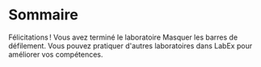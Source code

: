 # Sommaire

Félicitations ! Vous avez terminé le laboratoire Masquer les barres de défilement. Vous pouvez pratiquer d'autres laboratoires dans LabEx pour améliorer vos compétences.
